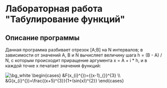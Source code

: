 # Лабораторная работа "Табулирование функций"
## Описание программы
Данная программа разбивает отрезок [A;B] на N интервалов; в зависимости от значений A, B и N вычисляет величину шага h = (B - A) / N, 
с которым происходит приращение аргумента x = A + i * h, и в каждой точке x печатает значения функций:

<img src="https://latex.codecogs.com/png.image?\dpi{300}&space;\bg_white&space;\begin{cases}&space;&F(x_{i}^{})={(x-1)_{}}^{3}&space;\\&space;&G(x_{i}^{})=\frac{(x&plus;5)^{3}}{1&plus;(sin(x))^{2}}&space;\end{cases}" title="\bg_white \begin{cases} &F(x_{i}^{})={(x-1)_{}}^{3} \\ &G(x_{i}^{})=\frac{(x+5)^{3}}{1+(sin(x))^{2}} \end{cases}" />


